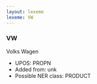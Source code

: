 ```yaml
---
layout: lexeme
lexeme: VW
---
```


###  VW

Volks Wagen
* UPOS:  PROPN
* Added from:  unk
* Possible NER class:  PRODUCT

